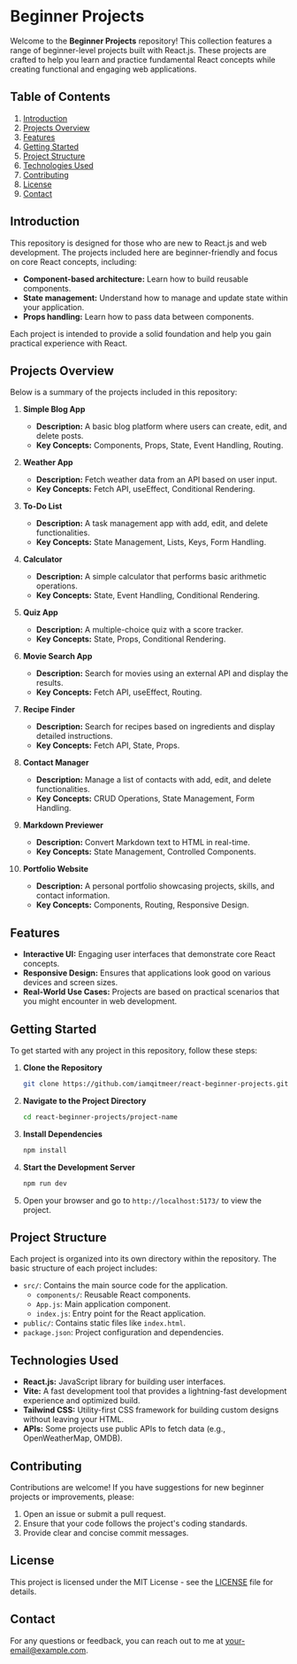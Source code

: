 # Beginner Projects

Welcome to the **Beginner Projects** repository! This collection features a range of beginner-level projects built with React.js. These projects are crafted to help you learn and practice fundamental React concepts while creating functional and engaging web applications.

## Table of Contents

1. [Introduction](#introduction)
2. [Projects Overview](#projects-overview)
3. [Features](#features)
4. [Getting Started](#getting-started)
5. [Project Structure](#project-structure)
6. [Technologies Used](#technologies-used)
7. [Contributing](#contributing)
8. [License](#license)
9. [Contact](#contact)

## Introduction

This repository is designed for those who are new to React.js and web development. The projects included here are beginner-friendly and focus on core React concepts, including:

- **Component-based architecture:** Learn how to build reusable components.
- **State management:** Understand how to manage and update state within your application.
- **Props handling:** Learn how to pass data between components.

Each project is intended to provide a solid foundation and help you gain practical experience with React.

## Projects Overview

Below is a summary of the projects included in this repository:

1. **Simple Blog App**

   - **Description:** A basic blog platform where users can create, edit, and delete posts.
   - **Key Concepts:** Components, Props, State, Event Handling, Routing.

2. **Weather App**

   - **Description:** Fetch weather data from an API based on user input.
   - **Key Concepts:** Fetch API, useEffect, Conditional Rendering.

3. **To-Do List**

   - **Description:** A task management app with add, edit, and delete functionalities.
   - **Key Concepts:** State Management, Lists, Keys, Form Handling.

4. **Calculator**

   - **Description:** A simple calculator that performs basic arithmetic operations.
   - **Key Concepts:** State, Event Handling, Conditional Rendering.

5. **Quiz App**

   - **Description:** A multiple-choice quiz with a score tracker.
   - **Key Concepts:** State, Props, Conditional Rendering.

6. **Movie Search App**

   - **Description:** Search for movies using an external API and display the results.
   - **Key Concepts:** Fetch API, useEffect, Routing.

7. **Recipe Finder**

   - **Description:** Search for recipes based on ingredients and display detailed instructions.
   - **Key Concepts:** Fetch API, State, Props.

8. **Contact Manager**

   - **Description:** Manage a list of contacts with add, edit, and delete functionalities.
   - **Key Concepts:** CRUD Operations, State Management, Form Handling.

9. **Markdown Previewer**

   - **Description:** Convert Markdown text to HTML in real-time.
   - **Key Concepts:** State Management, Controlled Components.

10. **Portfolio Website**
    - **Description:** A personal portfolio showcasing projects, skills, and contact information.
    - **Key Concepts:** Components, Routing, Responsive Design.

## Features

- **Interactive UI:** Engaging user interfaces that demonstrate core React concepts.
- **Responsive Design:** Ensures that applications look good on various devices and screen sizes.
- **Real-World Use Cases:** Projects are based on practical scenarios that you might encounter in web development.

## Getting Started

To get started with any project in this repository, follow these steps:

1. **Clone the Repository**

   ```bash
   git clone https://github.com/iamqitmeer/react-beginner-projects.git
   ```

2. **Navigate to the Project Directory**

   ```bash
   cd react-beginner-projects/project-name
   ```

3. **Install Dependencies**

   ```bash
   npm install
   ```

4. **Start the Development Server**

   ```bash
   npm run dev
   ```

5. Open your browser and go to `http://localhost:5173/` to view the project.

## Project Structure

Each project is organized into its own directory within the repository. The basic structure of each project includes:

- `src/`: Contains the main source code for the application.
  - `components/`: Reusable React components.
  - `App.js`: Main application component.
  - `index.js`: Entry point for the React application.
- `public/`: Contains static files like `index.html`.
- `package.json`: Project configuration and dependencies.

## Technologies Used

- **React.js:** JavaScript library for building user interfaces.
- **Vite:** A fast development tool that provides a lightning-fast development experience and optimized build.
- **Tailwind CSS:** Utility-first CSS framework for building custom designs without leaving your HTML.
- **APIs:** Some projects use public APIs to fetch data (e.g., OpenWeatherMap, OMDB).

## Contributing

Contributions are welcome! If you have suggestions for new beginner projects or improvements, please:

1. Open an issue or submit a pull request.
2. Ensure that your code follows the project's coding standards.
3. Provide clear and concise commit messages.

## License

This project is licensed under the MIT License - see the [LICENSE](LICENSE) file for details.

## Contact

For any questions or feedback, you can reach out to me at [your-email@example.com](mailto:iamqitmeeer@gmail.com).
